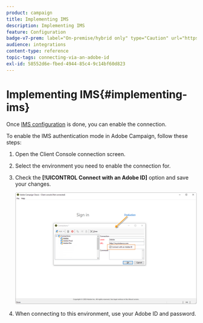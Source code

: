 ```yaml
---
product: campaign
title: Implementing IMS
description: Implementing IMS
feature: Configuration
badge-v7-prem: label="On-premise/hybrid only" type="Caution" url="https://experienceleague.adobe.com/docs/campaign-classic/using/installing-campaign-classic/architecture-and-hosting-models/hosting-models-lp/hosting-models.html" tooltip="Applies to on-premise and hybrid deployments only"
audience: integrations
content-type: reference
topic-tags: connecting-via-an-adobe-id
exl-id: 58552d6e-fbed-4944-85c4-9c14bf60d823
---
```

# Implementing IMS{#implementing-ims}

Once [IMS configuration](configuring-ims.md) is done, you can enable the connection.

To enable the IMS authentication mode in Adobe Campaign, follow these steps:

1. Open the Client Console connection screen.
1. Select the environment you need to enable the connection for.
1. Check the **[!UICONTROL Connect with an Adobe ID]** option and save your changes.

   ![](assets/ims_1.png)

1. When connecting to this environment, use your Adobe ID and password.
